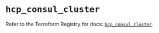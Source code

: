 # `hcp_consul_cluster`

Refer to the Terraform Registry for docs: [`hcp_consul_cluster`](https://registry.terraform.io/providers/hashicorp/hcp/0.96.0/docs/resources/consul_cluster).
